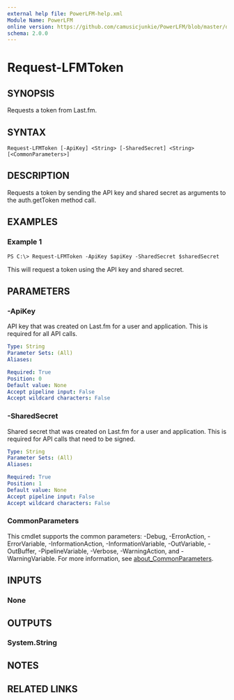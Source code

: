 ```yaml
---
external help file: PowerLFM-help.xml
Module Name: PowerLFM
online version: https://github.com/camusicjunkie/PowerLFM/blob/master/docs/Request-LFMToken.md
schema: 2.0.0
---
```


# Request-LFMToken

## SYNOPSIS
Requests a token from Last.fm.

## SYNTAX

```
Request-LFMToken [-ApiKey] <String> [-SharedSecret] <String> [<CommonParameters>]
```

## DESCRIPTION
Requests a token by sending the API key and shared secret as arguments to the auth.getToken method call.

## EXAMPLES

### Example 1
```
PS C:\> Request-LFMToken -ApiKey $apiKey -SharedSecret $sharedSecret
```

This will request a token using the API key and shared secret.

## PARAMETERS

### -ApiKey
API key that was created on Last.fm for a user and application.
This is required for all API calls.

```yaml
Type: String
Parameter Sets: (All)
Aliases:

Required: True
Position: 0
Default value: None
Accept pipeline input: False
Accept wildcard characters: False
```

### -SharedSecret
Shared secret that was created on Last.fm for a user and application.
This is required for API calls that need to be signed.

```yaml
Type: String
Parameter Sets: (All)
Aliases:

Required: True
Position: 1
Default value: None
Accept pipeline input: False
Accept wildcard characters: False
```

### CommonParameters
This cmdlet supports the common parameters: -Debug, -ErrorAction, -ErrorVariable, -InformationAction, -InformationVariable, -OutVariable, -OutBuffer, -PipelineVariable, -Verbose, -WarningAction, and -WarningVariable. For more information, see [about_CommonParameters](http://go.microsoft.com/fwlink/?LinkID=113216).

## INPUTS

### None
## OUTPUTS

### System.String
## NOTES

## RELATED LINKS
